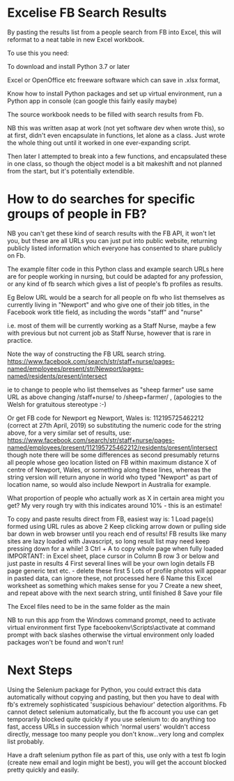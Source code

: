 # Excelise FB Search Results
By pasting the results list from a people search from FB into Excel, this will reformat to a neat table in new Excel workbook.

To use this you need:

To download and install Python 3.7 or later

Excel or OpenOffice etc freeware software which can save in .xlsx format, 

Know how to install Python packages and set up virtual environment, run a Python app in console (can google this fairly easily maybe)

The source workbook needs to be filled with search results from Fb.

NB this was written asap at work (not yet software dev when wrote this), so at first, didn't even encapsulate in functions, let alone 
as a class. Just wrote the whole thing out until it worked in one ever-expanding script.

Then later I attempted to break into a few functions, and encapsulated these in one class, so though the object model is a bit makeshift
and not planned from the start, but it's potentially extendible.

# How to do searches for specific groups of people in FB?
NB you can't get these kind of search results with the FB API, it won't let you, but these are all URLs you can just put into public
website, returning publicly listed information which everyone has consented to share publicly on Fb.

The example filter code in this Python class and example search URLs here are for people working in nursing, but could be adapted 
for any profession, or any kind of fb search which gives a list of people's fb profiles as results.

Eg Below URL would be a search for all people on fb who list themselves as currently living in "Newport" and who give one of their job 
titles, in the Facebook work title field, as including the words "staff" and "nurse"

i.e. most of them will be currently working as a Staff Nurse, maybe a few with previous but not current job as Staff Nurse, however 
that is rare in practice.

Note the way of constructing the FB URL search string.
https://www.facebook.com/search/str/staff+nurse/pages-named/employees/present/str/Newport/pages-named/residents/present/intersect

ie to change to people who list themselves as "sheep farmer" use same URL as above changing /staff+nurse/ to /sheep+farmer/ ,
(apologies to the Welsh for gratuitous stereotype :-)

Or get FB code for Newport eg Newport, Wales is: 112195725462212 (correct at 27th April, 2019)
so substituting the numeric code for the string above, for a very similar set of results, use: 
https://www.facebook.com/search/str/staff+nurse/pages-named/employees/present/112195725462212/residents/present/intersect
though note there will be some differences as second presumably returns all people whose geo location listed on FB within maximum
distance X of centre of Newport, Wales, or something along these lines, whereas the string version will return anyone in world who
typed "Newport" as part of location name, so would also include Newport in Australia for example.

What proportion of people who actually work as X in certain area might you get?
My very rough try with this indicates around 10% - this is an estimate!

To copy and paste results direct from FB, easiest way is:
1 Load page(s) formed using URL rules as above
2 Keep clicking arrow down or pulling side bar down in web browser until you reach end of results!
FB results like many sites are lazy loaded with Javascript, so long result list may need keep pressing down for a while!
3 Ctrl + A to copy whole page when fully loaded
IMPORTANT: in Excel sheet, place cursor in Column B row 3 or below and just paste in results
4 First several lines will be your own login details FB page generic text etc. - delete these first
5 Lots of profile photos will appear in pasted data, can ignore these, not processed here
6 Name this Excel worksheet as something which makes sense for you
7 Create a new sheet, and repeat above with the next search string, until finished
8 Save your file

The Excel files need to be in the same folder as the main

NB to run this app from the Windows command prompt, need to activate virtual environment first
Type facebookenv\Scripts\activate at command prompt with back slashes
otherwise the virtual environment only loaded packages won't be found and won't run!

# Next Steps
Using the Selenium package for Python, you could extract this data automatically without copying and pasting, but then you have to deal
with fb's extremely sophisticated 'suspicious behaviour' detection algorithms. Fb cannot detect selenium automatically, but the fb
account you use can get temporarily blocked quite quickly if you use selenium to: do anything too fast, 
access URLs in succession which 'normal users' wouldn't access directly, message too many people you don't know...very long and complex
list probably.

Have a draft selenium python file as part of this, use only with a test fb login (create new email and login might be best), you will
get the account blocked pretty quickly and easily.
